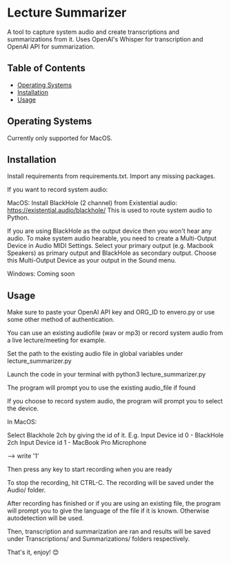# Lecture Summarizer

A tool to capture system audio and create transcriptions and summarizations from it.
Uses OpenAI's Whisper for transcription and OpenAI API for summarization.


## Table of Contents

- [Operating Systems](#operatingsystems)
- [Installation](#installation)
- [Usage](#usage)

## Operating Systems

Currently only supported for MacOS. 

## Installation

Install requirements from requirements.txt. Import any missing packages.

If you want to record system audio:

MacOS:
Install BlackHole (2 channel) from Existential audio: https://existential.audio/blackhole/
This is used to route system audio to Python.

If you are using BlackHole as the output device then you won't hear any audio.
To make system audio hearable, you need to create a Multi-Output Device in Audio MIDI Settings. 
Select your primary output (e.g. Macbook Speakers) as primary output and BlackHole as secondary output.
Choose this Multi-Output Device as your output in the Sound menu.

Windows:
Coming soon

## Usage

Make sure to paste your OpenAI API key and ORG_ID to envero.py or use some other method of authentication.

You can use an existing audiofile (wav or mp3) or record system audio from a live lecture/meeting for example.

Set the path to the existing audio file in global variables under lecture_summarizer.py

Launch the code in your terminal with 
python3 lecture_summarizer.py

The program will prompt you to use the existing audio_file if found

If you choose to record system audio, the program will prompt you to select the device.

In MacOS:

Select Blackhole 2ch by giving the id of it.
E.g. 
Input Device id  0  -  BlackHole 2ch
Input Device id  1  -  MacBook Pro Microphone

--> write '1'

Then press any key to start recording when you are ready

To stop the recording, hit CTRL-C. The recording will be saved under the Audio/ folder.

After recording has finished or if you are using an existing file, the program will prompt you to give the language of the file if it is known. Otherwise autodetection will be used.

Then, transcription and summarization are ran and results will be saved under Transcriptions/ and Summarizations/ folders respectively.

That's it, enjoy! 😊
